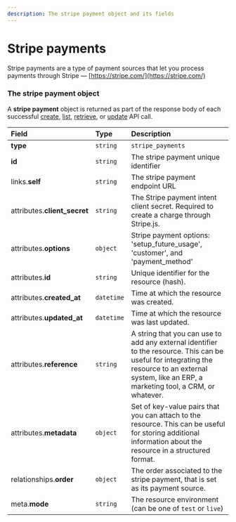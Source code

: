 ```yaml
---
description: The stripe payment object and its fields
---
```


# Stripe payments

Stripe payments are a type of payment sources that let you process payments through Stripe — [https://stripe.com/](https://stripe.com/)


### The stripe payment object

A **stripe payment** object is returned as part of the response body of each successful
[create](https://docs.commercelayer.io/api/resources/stripe_payments/create_stripe_payment),
[list](https://docs.commercelayer.io/api/resources/stripe_payments/list_stripe_payments),
[retrieve](https://docs.commercelayer.io/api/resources/stripe_payments/retrieve_stripe_payment),
or [update](https://docs.commercelayer.io/api/resources/stripe_payments/update_stripe_payment) API call.

| Field | Type | Description |
| :--- | :--- | :--- |
| **type** | `string` | `stripe_payments` |
| **id** | `string` | The stripe payment unique identifier |
| links.**self** | `string` | The stripe payment endpoint URL |
| attributes.**client_secret** | `string` | The Stripe payment intent client secret. Required to create a charge through Stripe.js. |
| attributes.**options** | `object` | Stripe payment options: 'setup_future_usage', 'customer', and 'payment_method' |
| attributes.**id** | `string` | Unique identifier for the resource (hash). |
| attributes.**created_at** | `datetime` | Time at which the resource was created. |
| attributes.**updated_at** | `datetime` | Time at which the resource was last updated. |
| attributes.**reference** | `string` | A string that you can use to add any external identifier to the resource. This can be useful for integrating the resource to an external system, like an ERP, a marketing tool, a CRM, or whatever. |
| attributes.**metadata** | `object` | Set of key-value pairs that you can attach to the resource. This can be useful for storing additional information about the resource in a structured format. |
| relationships.**order** | `object` | The order associated to the stripe payment, that is set as its payment source. |
| meta.**mode** | `string` | The resource environment \(can be one of `test` or `live`\) |
